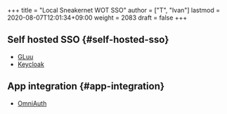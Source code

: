 +++
title = "Local Sneakernet WOT SSO"
author = ["T", "Ivan"]
lastmod = 2020-08-07T12:01:34+09:00
weight = 2083
draft = false
+++

## Self hosted SSO {#self-hosted-sso}

-   [GLuu](https://gluu.org/docs/gluu-server/user-management/local-user-management/#user-registration)
-   [Keycloak](https://www.keycloak.org/getting-started/getting-started-operator-openshift)


## App integration {#app-integration}

-   [OmniAuth](https://github.com/omniauth/omniauth)
